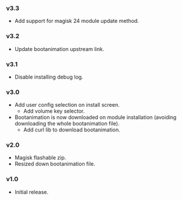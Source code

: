 ### v3.3
* Add support for magisk 24 module update method.

### v3.2
* Update bootanimation upstream link.

### v3.1
* Disable installing debug log.

### v3.0
* Add user config selection on install screen.
    * Add volume key selector.
* Bootanimation is now downloaded on module installation (avoiding downloading the whole bootanimation file).
    * Add curl lib to download bootanimation.

### v2.0
* Magisk flashable zip.
* Resized down bootanimation file.

### v1.0
* Initial release.
